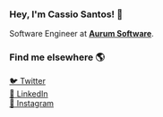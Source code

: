 ### Hey, I'm Cassio Santos! 👋

Software Engineer at [**Aurum Software**](https://github.com/aurumsoftware).

### Find me elsewhere 🌎

[🐦 Twitter](https://twitter.com/cassiosantos) <br />
[💼 LinkedIn](https://www.linkedin.com/in/cassiodossantos) <br>
[📸 Instagram](https://instagram.com/cassio_santos_rj) <br />

